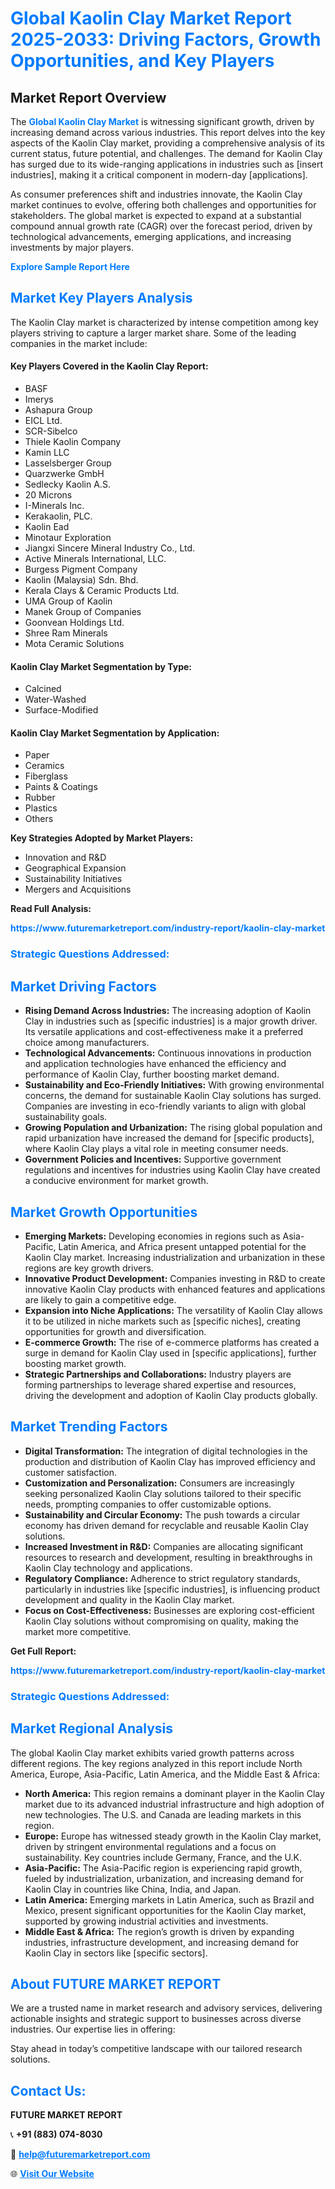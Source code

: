 <h1 style="color: #007BFF;">Global Kaolin Clay Market Report 2025-2033: Driving Factors, Growth Opportunities, and Key Players</h1>

<section id="overview">
<h2>Market Report Overview</h2>
<p>The <a href="https://www.futuremarketreport.com/industry-report/kaolin-clay-market" style="color: #007BFF; text-decoration: none;"><strong>Global Kaolin Clay Market</strong></a> is witnessing significant growth, driven by increasing demand across various industries. This report delves into the key aspects of the Kaolin Clay market, providing a comprehensive analysis of its current status, future potential, and challenges. The demand for Kaolin Clay has surged due to its wide-ranging applications in industries such as [insert industries], making it a critical component in modern-day [applications].</p>
<p>As consumer preferences shift and industries innovate, the Kaolin Clay market continues to evolve, offering both challenges and opportunities for stakeholders. The global market is expected to expand at a substantial compound annual growth rate (CAGR) over the forecast period, driven by technological advancements, emerging applications, and increasing investments by major players.</p>
</section>

<section id="overview">
<p><a href="https://www.futuremarketreport.com/request-sample/reportId=57787" style="color: #007BFF; text-decoration: none;"><strong>Explore Sample Report Here</strong></a></p>
</section>

<section id="key-players">
<h2 style="color: #007BFF;">Market Key Players Analysis</h2>
<p>The Kaolin Clay market is characterized by intense competition among key players striving to capture a larger market share. Some of the leading companies in the market include:</p>
<h4>Key Players Covered in the Kaolin Clay Report:</h4>
<ul><li>BASF</li><li>Imerys</li><li>Ashapura Group</li><li>EICL Ltd.</li><li>SCR-Sibelco</li><li>Thiele Kaolin Company</li><li>Kamin LLC</li><li>Lasselsberger Group</li><li>Quarzwerke GmbH</li><li>Sedlecky Kaolin A.S.</li><li>20 Microns</li><li>I-Minerals Inc.</li><li>Kerakaolin, PLC.</li><li>Kaolin Ead</li><li>Minotaur Exploration</li><li>Jiangxi Sincere Mineral Industry Co., Ltd.</li><li>Active Minerals International, LLC.</li><li>Burgess Pigment Company</li><li>Kaolin (Malaysia) Sdn. Bhd.</li><li>Kerala Clays &amp; Ceramic Products Ltd.</li><li>UMA Group of Kaolin</li><li>Manek Group of Companies</li><li>Goonvean Holdings Ltd.</li><li>Shree Ram Minerals</li><li>Mota Ceramic Solutions</li></ul>
<h4>Kaolin Clay Market Segmentation by Type:</h4>
<ul><li>Calcined</li><li>Water-Washed</li><li>Surface-Modified</li></ul>

<h4>Kaolin Clay Market Segmentation by Application:</h4>
<ul><li>Paper</li><li>Ceramics</li><li>Fiberglass</li><li>Paints &amp; Coatings</li><li>Rubber</li><li>Plastics</li><li>Others</li></ul>
<p><strong>Key Strategies Adopted by Market Players:</strong></p>
<ul>
<li>Innovation and R&D</li>
<li>Geographical Expansion</li>
<li>Sustainability Initiatives</li>
<li>Mergers and Acquisitions</li>
</ul>
</section>

<section>
<p><strong>Read Full Analysis: </strong></p><a href="https://www.futuremarketreport.com/industry-report/kaolin-clay-market" style="color: #007BFF; text-decoration: none;"><strong>https://www.futuremarketreport.com/industry-report/kaolin-clay-market</strong></a>
<h3 style="color: #007BFF;">Strategic Questions Addressed:</h3>
</section>

<section id="driving-factors">
<h2 style="color: #007BFF;">Market Driving Factors</h2>
<ul>
<li><strong>Rising Demand Across Industries:</strong> The increasing adoption of Kaolin Clay in industries such as [specific industries] is a major growth driver. Its versatile applications and cost-effectiveness make it a preferred choice among manufacturers.</li>
<li><strong>Technological Advancements:</strong> Continuous innovations in production and application technologies have enhanced the efficiency and performance of Kaolin Clay, further boosting market demand.</li>
<li><strong>Sustainability and Eco-Friendly Initiatives:</strong> With growing environmental concerns, the demand for sustainable Kaolin Clay solutions has surged. Companies are investing in eco-friendly variants to align with global sustainability goals.</li>
<li><strong>Growing Population and Urbanization:</strong> The rising global population and rapid urbanization have increased the demand for [specific products], where Kaolin Clay plays a vital role in meeting consumer needs.</li>
<li><strong>Government Policies and Incentives:</strong> Supportive government regulations and incentives for industries using Kaolin Clay have created a conducive environment for market growth.</li>
</ul>
</section>

<section id="growth-opportunities">
<h2 style="color: #007BFF;">Market Growth Opportunities</h2>
<ul>
<li><strong>Emerging Markets:</strong> Developing economies in regions such as Asia-Pacific, Latin America, and Africa present untapped potential for the Kaolin Clay market. Increasing industrialization and urbanization in these regions are key growth drivers.</li>
<li><strong>Innovative Product Development:</strong> Companies investing in R&D to create innovative Kaolin Clay products with enhanced features and applications are likely to gain a competitive edge.</li>
<li><strong>Expansion into Niche Applications:</strong> The versatility of Kaolin Clay allows it to be utilized in niche markets such as [specific niches], creating opportunities for growth and diversification.</li>
<li><strong>E-commerce Growth:</strong> The rise of e-commerce platforms has created a surge in demand for Kaolin Clay used in [specific applications], further boosting market growth.</li>
<li><strong>Strategic Partnerships and Collaborations:</strong> Industry players are forming partnerships to leverage shared expertise and resources, driving the development and adoption of Kaolin Clay products globally.</li>
</ul>
</section>

<section id="trending-factors">
<h2 style="color: #007BFF;">Market Trending Factors</h2>
<ul>
<li><strong>Digital Transformation:</strong> The integration of digital technologies in the production and distribution of Kaolin Clay has improved efficiency and customer satisfaction.</li>
<li><strong>Customization and Personalization:</strong> Consumers are increasingly seeking personalized Kaolin Clay solutions tailored to their specific needs, prompting companies to offer customizable options.</li>
<li><strong>Sustainability and Circular Economy:</strong> The push towards a circular economy has driven demand for recyclable and reusable Kaolin Clay solutions.</li>
<li><strong>Increased Investment in R&D:</strong> Companies are allocating significant resources to research and development, resulting in breakthroughs in Kaolin Clay technology and applications.</li>
<li><strong>Regulatory Compliance:</strong> Adherence to strict regulatory standards, particularly in industries like [specific industries], is influencing product development and quality in the Kaolin Clay market.</li>
<li><strong>Focus on Cost-Effectiveness:</strong> Businesses are exploring cost-efficient Kaolin Clay solutions without compromising on quality, making the market more competitive.</li>
</ul>
</section>

<section>
<p><strong>Get Full Report: </strong></p><a href="https://www.futuremarketreport.com/industry-report/kaolin-clay-market" style="color: #007BFF; text-decoration: none;"><strong>https://www.futuremarketreport.com/industry-report/kaolin-clay-market</strong></a>
<h3 style="color: #007BFF;">Strategic Questions Addressed:</h3>
</section>


<section id="regional-analysis">
<h2 style="color: #007BFF;">Market Regional Analysis</h2>
<p>The global Kaolin Clay market exhibits varied growth patterns across different regions. The key regions analyzed in this report include North America, Europe, Asia-Pacific, Latin America, and the Middle East & Africa:</p>
<ul>
<li><strong>North America:</strong> This region remains a dominant player in the Kaolin Clay market due to its advanced industrial infrastructure and high adoption of new technologies. The U.S. and Canada are leading markets in this region.</li>
<li><strong>Europe:</strong> Europe has witnessed steady growth in the Kaolin Clay market, driven by stringent environmental regulations and a focus on sustainability. Key countries include Germany, France, and the U.K.</li>
<li><strong>Asia-Pacific:</strong> The Asia-Pacific region is experiencing rapid growth, fueled by industrialization, urbanization, and increasing demand for Kaolin Clay in countries like China, India, and Japan.</li>
<li><strong>Latin America:</strong> Emerging markets in Latin America, such as Brazil and Mexico, present significant opportunities for the Kaolin Clay market, supported by growing industrial activities and investments.</li>
<li><strong>Middle East & Africa:</strong> The region’s growth is driven by expanding industries, infrastructure development, and increasing demand for Kaolin Clay in sectors like [specific sectors].</li>
</ul>
</section>

<footer>
<h2 style="color: #007BFF;">About FUTURE MARKET REPORT</h2>
<p>We are a trusted name in market research and advisory services, delivering actionable insights and strategic support to businesses across diverse industries. Our expertise lies in offering:</p>

<p>Stay ahead in today’s competitive landscape with our tailored research solutions.</p>

<h2 style="color: #007BFF;">Contact Us:</h2>
<p><strong>FUTURE MARKET REPORT</strong></p>
<p>📞 <strong>+91 (883) 074-8030</strong></p>
<p>📧 <strong><a href="mailto:help@futuremarketreport.com" style="color: #007BFF;">help@futuremarketreport.com</a></strong></p>
<p>🌐 <strong><a href="https://www.futuremarketreport.com/" style="color: #007BFF;">Visit Our Website</a></strong></p>
</footer>